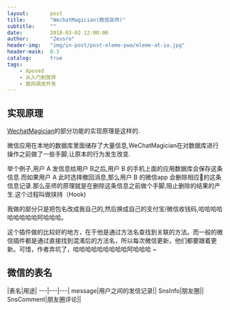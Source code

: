 ```yaml
---
layout:       post
title:        "WechatMagician(微信巫师)"
subtitle:     ""
date:         2018-03-02 12:00:00
author:       "Zeusro"
header-img:   "img/in-post/post-eleme-pwa/eleme-at-io.jpg"
header-mask:  0.3
catalog:      true
tags:
    - Xposed
    - 从入门到放弃
    - 面向调皮开发
---
```


## 实现原理

[WechatMagician](https://github.com/Gh0u1L5/WechatMagician)的部分功能的实现原理是这样的.

微信应用在本地的数据库里面储存了大量信息,WeChatMagician在对数据库进行操作之前做了一些手脚,让原本的行为发生改变.

举个例子,用户 A 发信息给用户 B之后,用户 B 的手机上面的应用数据库会保存这条信息.而如果用户 A 此时选择撤回消息,那么用户 B 的微信app 会删除相应的这条信息记录.那么巫师的原理就是在删除这条信息之前做个手脚,阻止删除的结果的产生.这个过程叫做挟持（Hook)

我做的部分只是把包名改成我自己的,然后换成自己的支付宝/微信收钱码,哈哈哈哈哈哈哈哈哈阿哈哈哈。

这个插件做的比较好的地方，在于他是通过方法名查找到关联的方法。而一般的微信插件都是通过直接找到混淆后的方法名，所以每次微信更新，他们都要跟着更新。可惜，作者弃坑了，哈哈哈哈哈哈哈哈哈阿哈哈哈 ~

## 微信的表名

|表名|用途|
---|---|---|
message|用户之间的发信记录||
SnsInfo|朋友圈||
SnsComment|朋友圈评论||